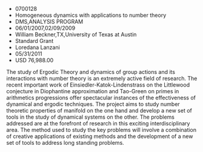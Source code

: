 
* 0700128
* Homogeneous dynamics with applications to number theory
* DMS,ANALYSIS PROGRAM
* 06/01/2007,02/09/2009
* William Beckner,TX,University of Texas at Austin
* Standard Grant
* Loredana Lanzani
* 05/31/2011
* USD 76,988.00

The study of Ergodic Theory and dynamics of group actions and its interactions
with number theory is an extremely active field of research. The recent
important work of Einsiedler-Katok-Lindenstrass on the Littlewood conjecture in
Diophantine approximation and Tao-Green on primes in arithmetics progressions
offer spectacular instances of the effectiveness of dynamical and ergodic
techniques. The project aims to study number theoretic properties of manifold on
the one hand and develop a new set of tools in the study of dynamical systems on
the other. The problems addressed are at the forefront of research in this
exciting interdisciplinary area. The method used to study the key problems will
involve a combination of creative applications of existing methods and the
development of a new set of tools to address long standing problems.
